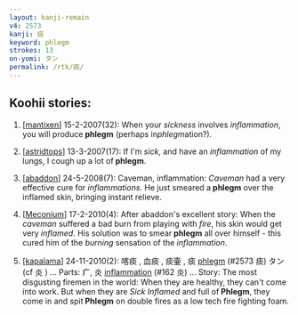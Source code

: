 ```yaml
---
layout: kanji-remain
v4: 2573
kanji: 痰
keyword: phlegm
strokes: 13
on-yomi: タン
permalink: /rtk/痰/
---
```


## Koohii stories: 

1) [<a href="http://kanji.koohii.com/profile/mantixen">mantixen</a>] 15-2-2007(32): When your <em>sickness</em> involves <em>inflammation</em>, you will produce<strong> phlegm</strong> (perhaps in<em>phlegm</em>ation?).

2) [<a href="http://kanji.koohii.com/profile/astridtops">astridtops</a>] 13-3-2007(17): If I&#039;m <em>sick</em>, and have an <em>inflammation</em> of my lungs, I cough up a lot of<strong> phlegm</strong>.

3) [<a href="http://kanji.koohii.com/profile/abaddon">abaddon</a>] 24-5-2008(7): Caveman, inflammation: <em>Caveman</em> had a very effective cure for <em>inflammations</em>. He just smeared a<strong> phlegm</strong> over the inflamed skin, bringing instant relieve.

4) [<a href="http://kanji.koohii.com/profile/Meconium">Meconium</a>] 17-2-2010(4): After abaddon&#039;s excellent story: When the <em>caveman</em> suffered a bad burn from playing with <em>fire</em>, his skin would get very <em>inflamed</em>. His solution was to smear<strong> phlegm</strong> all over himself - this cured him of the <em>burning</em> sensation of the <em>inflammation</em>.

5) [<a href="http://kanji.koohii.com/profile/kapalama">kapalama</a>] 24-11-2010(2): 喀痰 , 血痰 , 痰壷 , 痰 <a href="../v4/2573.html">phlegm</a> (#2573 痰) タン (cf 炎 ) ... Parts: 疒, 炎 <a href="../v4/162.html">inflammation</a> (#162 炎) ... Story: The most disgusting firemen in the world: When they are healthy, they can&#039;t come into work. But when they are <em>Sick</em> <em>Inflamed</em> and full of<strong> Phlegm</strong>, they come in and spit<strong> Phlegm</strong> on double fires as a low tech fire fighting foam.

